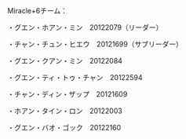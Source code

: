 Miracle+6チーム：

・グエン・ホアン・ミン　20122079（リーダー）

・チャン・チュン・ヒエウ　20121699（サブリーダー）

・グエン・クアン・ミン　20122084

・グエン・ティ・トゥ・チャン　20122594

・チャン・ディン・ザップ　20121609

・ホアン・タイン・ロン　20122003

・グエン・バオ・ゴック　20122160

